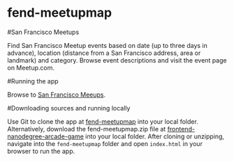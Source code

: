 # fend-meetupmap

#San Francisco Meetups

Find San Francisco Meetup events based on date (up to three days in advance), location (distance from a San Francisco address, area or landmark) and category. Browse event descriptions and visit the event page on Meetup.com.

#Running the app

Browse to [San Francisco Meeups](bertcuda.github.io/fend-meetupmap/index.html).

#Downloading sources and running locally

Use Git to clone the app at [fend-meetupmap](https://github.com/bertcuda/fend-meetupmap.git) into your local folder. Alternatively, download the fend-meetupmap.zip file at [frontend-nanodegree-arcade-game](https://github.com/bertcuda/fend-meetupmap.git/fend-meetupmap.zip) into your local folder. After cloning or unzipping, navigate into the `fend-meetupmap` folder and open `index.html` in your browser to run the app.
